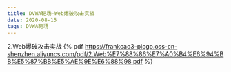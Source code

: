 ```yaml
---
title: DVWA靶场-Web爆破攻击实战
date: 2020-08-15
tags: DVWA靶场
---
```

2.Web爆破攻击实战
{% pdf https://frankcao3-picgo.oss-cn-shenzhen.aliyuncs.com/pdf/2.Web%E7%88%86%E7%A0%B4%E6%94%BB%E5%87%BB%E5%AE%9E%E6%88%98.pdf %}